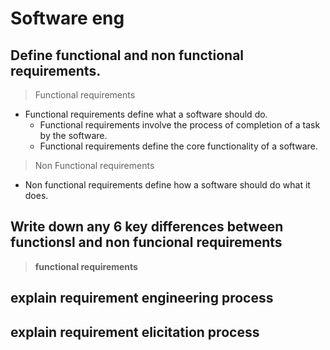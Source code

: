 # Software eng

## Define functional and non functional requirements.

> Functional requirements

- Functional requirements define what a software should do.
	- Functional requirements involve the process of completion of a task  by the software.
	- Functional requirements define the core functionality of a software.

> Non Functional requirements 

- Non functional requirements define how a software should do what it does.


## Write down any 6 key differences between functionsl and non funcional requirements

> **functional requirements**

## explain requirement engineering process

## explain requirement elicitation process